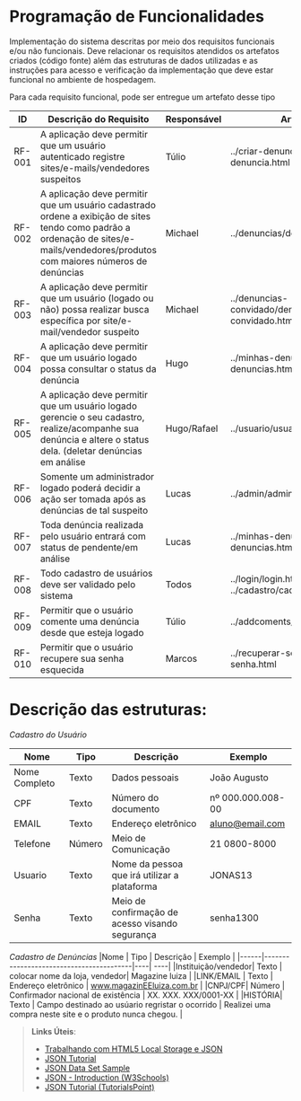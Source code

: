 # Programação de Funcionalidades

Implementação do sistema descritas por meio dos requisitos funcionais e/ou não funcionais. Deve relacionar os requisitos atendidos os artefatos criados (código fonte) além das estruturas de dados utilizadas e as instruções para acesso e verificação da implementação que deve estar funcional no ambiente de hospedagem.

Para cada requisito funcional, pode ser entregue um artefato desse tipo

|ID    | Descrição do Requisito  | Responsável | Artefato |
|------|-----------------------------------------|----| ----|
|RF-001 | A aplicação deve permitir que um usuário autenticado registre sites/e-mails/vendedores suspeitos | Túlio |../criar-denuncia/criar-denuncia.html |
|RF-002| A aplicação deve permitir que um usuário cadastrado ordene a exibição de sites tendo como padrão a ordenação de sites/e-mails/vendedores/produtos com maiores números de denúncias | Michael  |../denuncias/denuncias.html |
|RF-003| A aplicação deve permitir que um usuário (logado ou não) possa realizar busca específica por site/e-mail/vendedor suspeito | Michael  |../denuncias-convidado/denuncias-convidado.html |
|RF-004| A aplicação deve permitir que um usuário logado possa consultar o status da denúncia | Hugo |../minhas-denuncias/minhas-denuncias.html |
|RF-005| A aplicação deve permitir que um usuário logado gerencie o seu cadastro, realize/acompanhe sua denúncia e altere o status dela. (deletar denúncias em análise | Hugo/Rafael |../usuario/usuario.html  |
|RF-006| Somente um administrador logado poderá decidir a ação ser tomada após as denúncias de tal suspeito | Lucas | ../admin/admin.html |
|RF-007| Toda denúncia realizada pelo usuário entrará com status de pendente/em análise | Lucas |../minhas-denuncias/minhas-denuncias.html|
|RF-008| Todo cadastro de usuários deve ser validado pelo sistema | Todos | ../login/login.html  ../cadastro/cadastro.html |
|RF-009| Permitir que o usuário comente uma denúncia desde que esteja logado | Túlio  |../addcoments/addcoments.html | 
|RF-010| Permitir que o usuário recupere sua senha esquecida | Marcos | ../recuperar-senha/recuperar-senha.html |

# Descrição das estruturas:

*Cadastro do Usuário*

|Nome  | Tipo  | Descrição | Exemplo |
|------|-----------------------------------------|----| ----|
| Nome Completo| Texto | Dados pessoais | João Augusto|
|CPF | Texto | Número do documento | nº 000.000.008-00 |
|EMAIL | Texto | Endereço eletrônico | aluno@email.com |
|Telefone| Número | Meio de Comunicação | 21 0800-8000 |
|Usuario | Texto | Nome da pessoa que irá utilizar a plataforma | JONAS13 |
|Senha| Texto | Meio de confirmação de acesso visando segurança | senha1300 |

*Cadastro de Denúncias*
|Nome  | Tipo  | Descrição | Exemplo |
|------|-----------------------------------------|----| ----|
|Instituição/vendedor| Texto | colocar nome da loja, vendedor| Magazine luiza  |
|LINK/EMAIL  | Texto | Endereço eletrônico | www.magazinEEluiza.com.br |
|CNPJ/CPF| Número | Confirmador nacional de existência | XX. XXX. XXX/0001-XX |
|HISTÓRIA| Texto | Campo destinado ao usúario regristar o ocorrido | Realizei uma compra neste site e o produto nunca chegou. |


> **Links Úteis**:
>
> - [Trabalhando com HTML5 Local Storage e JSON](https://www.devmedia.com.br/trabalhando-com-html5-local-storage-e-json/29045)
> - [JSON Tutorial](https://www.w3resource.com/JSON)
> - [JSON Data Set Sample](https://opensource.adobe.com/Spry/samples/data_region/JSONDataSetSample.html)
> - [JSON - Introduction (W3Schools)](https://www.w3schools.com/js/js_json_intro.asp)
> - [JSON Tutorial (TutorialsPoint)](https://www.tutorialspoint.com/json/index.htm)
